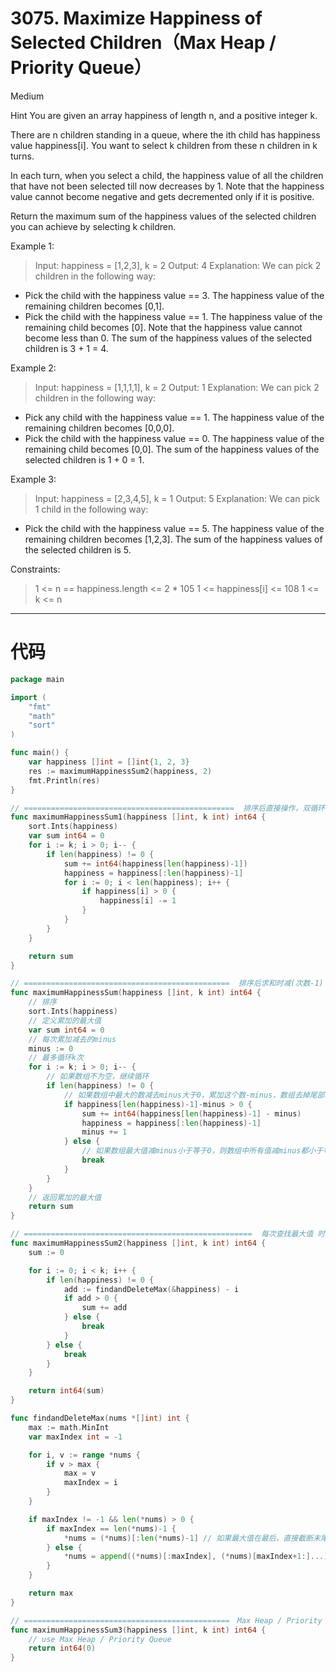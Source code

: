 # 3075. Maximize Happiness of Selected Children（Max Heap / Priority Queue）

Medium

Hint
You are given an array happiness of length n, and a positive integer k.

There are n children standing in a queue, where the ith child has happiness value happiness[i]. You want to select k children from these n children in k turns.

In each turn, when you select a child, the happiness value of all the children that have not been selected till now decreases by 1. Note that the happiness value cannot become negative and gets decremented only if it is positive.

Return the maximum sum of the happiness values of the selected children you can achieve by selecting k children.

 

Example 1:
> Input: happiness = [1,2,3], k = 2
Output: 4
Explanation: We can pick 2 children in the following way:
- Pick the child with the happiness value == 3. The happiness value of the remaining children becomes [0,1].
- Pick the child with the happiness value == 1. The happiness value of the remaining child becomes [0]. Note that the happiness value cannot become less than 0.
The sum of the happiness values of the selected children is 3 + 1 = 4.

Example 2:
> Input: happiness = [1,1,1,1], k = 2
Output: 1
Explanation: We can pick 2 children in the following way:
- Pick any child with the happiness value == 1. The happiness value of the remaining children becomes [0,0,0].
- Pick the child with the happiness value == 0. The happiness value of the remaining child becomes [0,0].
The sum of the happiness values of the selected children is 1 + 0 = 1.

Example 3:
> Input: happiness = [2,3,4,5], k = 1
Output: 5
Explanation: We can pick 1 child in the following way:
- Pick the child with the happiness value == 5. The happiness value of the remaining children becomes [1,2,3].
The sum of the happiness values of the selected children is 5.
 

Constraints:
> 1 <= n == happiness.length <= 2 * 105
1 <= happiness[i] <= 108
1 <= k <= n

---

# 代码

```go
package main

import (
	"fmt"
	"math"
	"sort"
)

func main() {
	var happiness []int = []int{1, 2, 3}
	res := maximumHappinessSum2(happiness, 2)
	fmt.Println(res)
}

// ===============================================  排序后直接操作，双循环 O(n^2) 错误  ================================================
func maximumHappinessSum1(happiness []int, k int) int64 {
	sort.Ints(happiness)
	var sum int64 = 0
	for i := k; i > 0; i-- {
		if len(happiness) != 0 {
			sum += int64(happiness[len(happiness)-1])
			happiness = happiness[:len(happiness)-1]
			for i := 0; i < len(happiness); i++ {
				if happiness[i] > 0 {
					happiness[i] -= 1
				}
			}
		}
	}

	return sum
}

// ==============================================  排序后求和时减(次数-1) N(NlogN) 可以 ===================================================
func maximumHappinessSum(happiness []int, k int) int64 {
	// 排序
	sort.Ints(happiness)
	// 定义累加的最大值
	var sum int64 = 0
	// 每次累加减去的minus
	minus := 0
	// 最多循环k次
	for i := k; i > 0; i-- {
		// 如果数组不为空，继续循环
		if len(happiness) != 0 {
			// 如果数组中最大的数减去minus大于0，累加这个数-minus，数组去掉尾部最大值，minus加一
			if happiness[len(happiness)-1]-minus > 0 {
				sum += int64(happiness[len(happiness)-1] - minus)
				happiness = happiness[:len(happiness)-1]
				minus += 1
			} else {
				// 如果数组最大值减minus小于等于0，则数组中所有值减minus都小于等于0，没必要再累加，跳出循环
				break
			}
		}
	}
	// 返回累加的最大值
	return sum
}

// ===================================================  每次查找最大值 时间复杂度太高  =================================================
func maximumHappinessSum2(happiness []int, k int) int64 {
	sum := 0

	for i := 0; i < k; i++ {
		if len(happiness) != 0 {
			add := findandDeleteMax(&happiness) - i
			if add > 0 {
				sum += add
			} else {
				break
			}
		} else {
			break
		}
	}

	return int64(sum)
}

func findandDeleteMax(nums *[]int) int {
	max := math.MinInt
	var maxIndex int = -1

	for i, v := range *nums {
		if v > max {
			max = v
			maxIndex = i
		}
	}

	if maxIndex != -1 && len(*nums) > 0 {
		if maxIndex == len(*nums)-1 {
			*nums = (*nums)[:len(*nums)-1] // 如果最大值在最后，直接截断末尾元素
		} else {
			*nums = append((*nums)[:maxIndex], (*nums)[maxIndex+1:]...) // 正确删除 maxIndex 处的元素
		}
	}

	return max
}

// ==============================================　Max Heap / Priority Queue + Greedy　=============================================
func maximumHappinessSum3(happiness []int, k int) int64 {
	// use Max Heap / Priority Queue
	return int64(0)
}
```